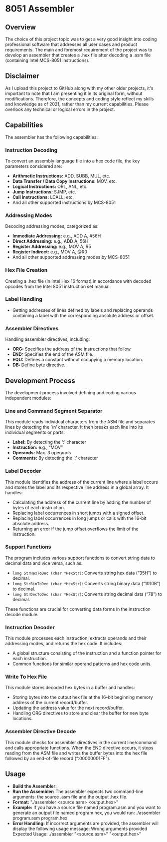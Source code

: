 # 8051 Assembler

## Overview
The choice of this project topic was to get a very good insight into coding professional software that addresses all user cases and product requirements. The main and foremost requirement of the project was to develop an assembler that creates a .hex file after decoding a .asm file (containing Intel MCS-8051 instructions).

## Disclaimer
As I upload this project to GitHub along with my other older projects, it's important to note that I am presenting it in its original form, without modifications. Therefore, the concepts and coding style reflect my skills and knowledge as of 2021, rather than my current capabilities. Please overlook any technical or logical errors in the project.

## Capabilities
The assembler has the following capabilities:

### Instruction Decoding
To convert an assembly language file into a hex code file, the key parameters considered are:
- **Arithmetic Instructions:** ADD, SUBB, MUL, etc.
- **Data Transfer / Data Copy Instructions:** MOV, etc.
- **Logical Instructions:** ORL, ANL, etc.
- **Jump Instructions:** SJMP, etc.
- **Call Instructions:** LCALL, etc.
- And all other supported instructions by MCS-8051

### Addressing Modes
Decoding addressing modes, categorized as:
- **Immediate Addressing:** e.g., ADD A, #56H
- **Direct Addressing:** e.g., ADD A, 56H
- **Register Addressing:** e.g., MOV A, R5
- **Register Indirect:** e.g., MOV A, @R0
- And all other supported addressing modes by MCS-8051

### Hex File Creation
Creating a .hex file (in Intel Hex 16 format) in accordance with decoded opcodes from the Intel 8051 instruction set manual.

### Label Handling
- Getting addresses of lines defined by labels and replacing operands containing a label with the corresponding absolute address or offset.
  
### Assembler Directives
Handling assembler directives, including:
- **ORG:** Specifies the address of the instructions that follow.
- **END:** Specifies the end of the ASM file.
- **EQU:** Defines a constant without occupying a memory location.
- **DB:** Define byte directive.

## Development Process
The development process involved defining and coding various independent modules:

### Line and Command Segment Separator
This module reads individual characters from the ASM file and separates lines by detecting the ‘\n’ character. It then breaks each line into its individual segments or parts:
- **Label:** By detecting the ‘:’ character
- **Instruction:** e.g., “MOV”
- **Operands:** Max. 3 operands
- **Comments:** By detecting the ‘;’ character

### Label Decoder
This module identifies the address of the current line where a label occurs and stores the label and its respective line address in a global array. It handles:
- Calculating the address of the current line by adding the number of bytes of each instruction.
- Replacing label occurrences in short jumps with a signed offset.
- Replacing label occurrences in long jumps or calls with the 16-bit absolute address.
- Returning an error if the jump offset overflows the limit of the instruction.

### Support Functions
The program includes various support functions to convert string data to decimal data and vice versa, such as:
- `long StrHexToDec (char *HexStr)`: Converts string hex data (“35H”) to decimal.
- `long StrBinToDec (char *HexStr)`: Converts string binary data (“1010B”) to decimal.
- `long StrDecToDec (char *HexStr)`: Converts string decimal data (“78”) to decimal.

These functions are crucial for converting data forms in the instruction decode module.

### Instruction Decoder
This module processes each instruction, extracts operands and their addressing modes, and returns the hex code. It includes:
- A global structure consisting of the instruction and a function pointer for each instruction.
- Common functions for similar operand patterns and hex code units.

### Write To Hex File
This module stores decoded hex bytes in a buffer and handles:
- Storing bytes into the output hex file at the 16-bit beginning memory address of the current record/buffer.
- Updating the address value for the next record/buffer.
- Handling ORG directives to store and clear the buffer for new byte locations.

### Assembler Directive Decode
This module checks for assembler directives in the current line/command and calls appropriate functions. When the END directive occurs, it stops reading from the ASM file and writes the buffer bytes into the hex file followed by an end-of-file record (“:00000001FF”).

## Usage
- **Build the Assembler:**
- **Run the Assembler:** The assembler expects two command-line arguments: the source .asm file and the output .hex file.
- **Format:** "./assembler <source.asm> <output.hex>"
- **Example:** If you have a source file named program.asm and you want to generate an output file named program.hex, you would run: ./assembler program.asm program.hex
- **Error Handling:** If incorrect arguments are provided, the assembler will display the following usage message:
Wrong arguments provided
Expected Usage: ./assembler "<source.asm>" "<output.hex>"
